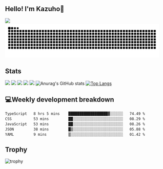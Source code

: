 ## Hello! I'm Kazuho👋
![](https://komarev.com/ghpvc/?username=Kazuho1222)
![](https://raw.githubusercontent.com/Kazuho1222/Kazuho1222/output/github-contribution-grid-snake.svg)

## Stats
![](http://github-profile-summary-cards.vercel.app/api/cards/profile-details?username=Kazuho1222&theme=tokyonight)
![](http://github-profile-summary-cards.vercel.app/api/cards/repos-per-language?username=Kazuho1222&theme=tokyonight)
![](http://github-profile-summary-cards.vercel.app/api/cards/most-commit-language?username=Kazuho1222&theme=tokyonight)
![](http://github-profile-summary-cards.vercel.app/api/cards/stats?username=Kazuho1222&theme=gruvbox)
![](http://github-profile-summary-cards.vercel.app/api/cards/productive-time?username=Kazuho1222&theme=tokyonight&utcOffset=9)
![Anurag's GitHub stats](https://github-readme-stats.vercel.app/api?username=Kazuho1222&show_icons=true&theme=tokyonight)
[![Top Langs](https://github-readme-stats.vercel.app/api/top-langs/?username=Kazuho1222&layout=compact&theme=tokyonight)](https://github.com/Kazuho1222/github-readme-stats)

## 💻Weekly development breakdown
<!--START_SECTION:waka-->

```txt
TypeScript   8 hrs 5 mins    ██████████████████▓░░░░░░   74.49 %
CSS          53 mins         ██░░░░░░░░░░░░░░░░░░░░░░░   08.29 %
JavaScript   53 mins         ██░░░░░░░░░░░░░░░░░░░░░░░   08.26 %
JSON         38 mins         █▒░░░░░░░░░░░░░░░░░░░░░░░   05.88 %
YAML         9 mins          ▒░░░░░░░░░░░░░░░░░░░░░░░░   01.42 %
```

<!--END_SECTION:waka-->
<!--[![Harlok's WakaTime stats](https://github-readme-stats.vercel.app/api/wakatime?username=Kazuho1222&layout=compact&theme=tokyonight)](https://github.com/Kazuho1222/github-readme-stats)-->

## Trophy
![trophy](https://github-profile-trophy.vercel.app/?username=Kazuho1222&theme=tokyonight)


<!--
**Kazuho1222/Kazuho1222** is a ✨ _special_ ✨ repository because its `README.md` (this file) appears on your GitHub profile.

Here are some ideas to get you started:

- 🔭 I’m currently working on ...
- 🌱 I’m currently learning ...
- 👯 I’m looking to collaborate on ...
- 🤔 I’m looking for help with ...
- 💬 Ask me about ...
- 📫 How to reach me: ...
- 😄 Pronouns: ...
- ⚡ Fun fact: ...
-->
